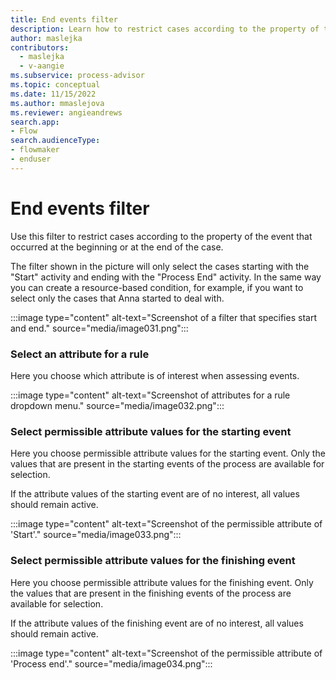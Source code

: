 ```yaml
---
title: End events filter
description: Learn how to restrict cases according to the property of the event that occurred at the beginning or at the end of the case in the Power Automate Process Mining desktop app.
author: maslejka
contributors:
  - maslejka
  - v-aangie
ms.subservice: process-advisor
ms.topic: conceptual
ms.date: 11/15/2022
ms.author: mmaslejova
ms.reviewer: angieandrews
search.app:
- Flow
search.audienceType:
- flowmaker
- enduser
---
```


# End events filter

Use this filter to restrict cases according to the property of the event that occurred at the beginning or at the end of the case.

The filter shown in the picture will only select the cases starting with the "Start" activity and ending with the "Process End" activity. In the same way you can create a resource-based condition, for example, if you want to select only the cases that Anna started to deal with.

:::image type="content" alt-text="Screenshot of a filter that specifies start and end." source="media/image031.png":::

### Select an attribute for a rule

Here you choose which attribute is of interest when assessing events.

:::image type="content" alt-text="Screenshot of attributes for a rule dropdown menu." source="media/image032.png":::

### Select permissible attribute values for the starting event

Here you choose permissible attribute values for the starting event. Only the values that are present in the starting events of the process are available for selection.

If the attribute values of the starting event are of no interest, all values should remain active.

:::image type="content" alt-text="Screenshot of the permissible attribute of 'Start'." source="media/image033.png":::

### Select permissible attribute values for the finishing event

Here you choose permissible attribute values for the finishing event. Only the values that are present in the finishing events of the process are available for selection.

If the attribute values of the finishing event are of no interest, all values should remain active.

:::image type="content" alt-text="Screenshot of the permissible attribute of 'Process end'." source="media/image034.png":::


